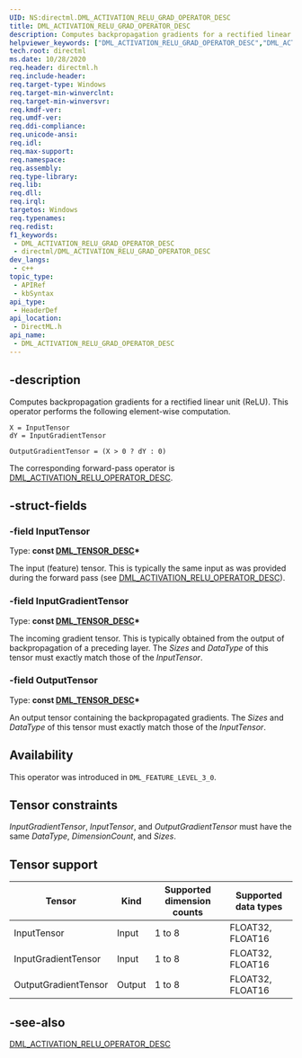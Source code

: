 ```yaml
---
UID: NS:directml.DML_ACTIVATION_RELU_GRAD_OPERATOR_DESC
title: DML_ACTIVATION_RELU_GRAD_OPERATOR_DESC
description: Computes backpropagation gradients for a rectified linear unit (ReLU).
helpviewer_keywords: ["DML_ACTIVATION_RELU_GRAD_OPERATOR_DESC","DML_ACTIVATION_RELU_GRAD_OPERATOR_DESC structure","direct3d12.dml_activation_relu_grad_operator_desc","directml/DML_ACTIVATION_RELU_GRAD_OPERATOR_DESC"]
tech.root: directml
ms.date: 10/28/2020
req.header: directml.h
req.include-header: 
req.target-type: Windows
req.target-min-winverclnt: 
req.target-min-winversvr: 
req.kmdf-ver: 
req.umdf-ver: 
req.ddi-compliance: 
req.unicode-ansi: 
req.idl: 
req.max-support: 
req.namespace: 
req.assembly: 
req.type-library: 
req.lib: 
req.dll: 
req.irql: 
targetos: Windows
req.typenames: 
req.redist: 
f1_keywords:
 - DML_ACTIVATION_RELU_GRAD_OPERATOR_DESC
 - directml/DML_ACTIVATION_RELU_GRAD_OPERATOR_DESC
dev_langs:
 - c++
topic_type:
 - APIRef
 - kbSyntax
api_type:
 - HeaderDef
api_location:
 - DirectML.h
api_name:
 - DML_ACTIVATION_RELU_GRAD_OPERATOR_DESC
---
```


## -description

Computes backpropagation gradients for a rectified linear unit (ReLU). This operator performs the following element-wise computation.

```
X = InputTensor
dY = InputGradientTensor

OutputGradientTensor = (X > 0 ? dY : 0)
```

The corresponding forward-pass operator is [DML_ACTIVATION_RELU_OPERATOR_DESC](/windows/win32/api/directml/ns-directml-dml_activation_relu_operator_desc).

## -struct-fields

### -field InputTensor

Type: **const [DML_TENSOR_DESC](/windows/win32/api/directml/ns-directml-dml_tensor_desc)\***

The input (feature) tensor. This is typically the same input as was provided during the forward pass (see [DML_ACTIVATION_RELU_OPERATOR_DESC](/windows/win32/api/directml/ns-directml-dml_activation_relu_operator_desc)).

### -field InputGradientTensor

Type: **const [DML_TENSOR_DESC](/windows/win32/api/directml/ns-directml-dml_tensor_desc)\***

The incoming gradient tensor. This is typically obtained from the output of backpropagation of a preceding layer. The *Sizes* and *DataType* of this tensor must exactly match those of the *InputTensor*.

### -field OutputTensor

Type: **const [DML_TENSOR_DESC](/windows/win32/api/directml/ns-directml-dml_tensor_desc)\***

An output tensor containing the backpropagated gradients. The *Sizes* and *DataType* of this tensor must exactly match those of the *InputTensor*.

## Availability
This operator was introduced in `DML_FEATURE_LEVEL_3_0`.

## Tensor constraints
*InputGradientTensor*, *InputTensor*, and *OutputGradientTensor* must have the same *DataType*, *DimensionCount*, and *Sizes*.

## Tensor support
| Tensor | Kind | Supported dimension counts | Supported data types |
| ------ | ---- | -------------------------- | -------------------- |
| InputTensor | Input | 1 to 8 | FLOAT32, FLOAT16 |
| InputGradientTensor | Input | 1 to 8 | FLOAT32, FLOAT16 |
| OutputGradientTensor | Output | 1 to 8 | FLOAT32, FLOAT16 |

## -see-also
[DML_ACTIVATION_RELU_OPERATOR_DESC](/windows/win32/api/directml/ns-directml-dml_activation_relu_operator_desc)
